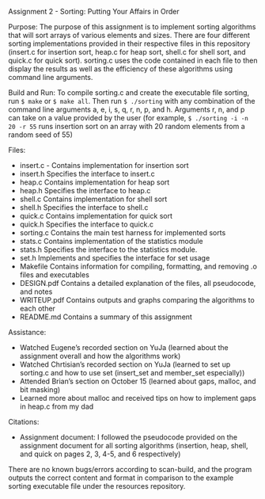Assignment 2 - Sorting: Putting Your Affairs in Order

Purpose: The purpose of this assignment is to implement sorting algorithms that will sort arrays of various elements and sizes. There are four different sorting implementations provided in their respective files in this repository (insert.c for insertion sort, heap.c for heap sort, shell.c for shell sort, and quick.c for quick sort). sorting.c uses the code contained in each file to then display the results as well as the efficiency of these algorithms using command line arguments.

Build and Run: To compile sorting.c and create the executable file sorting, run `$ make` or `$ make all`. Then run `$ ./sorting` with any combination of the command line arguments a, e, i, s, q, r, n, p, and h. Arguments r, n, and p can take on a value provided by the user (for example, `$ ./sorting -i -n 20 -r 55` runs insertion sort on an array with 20 random elements from a random seed of 55)

Files:
- insert.c
        - Contains implementation for insertion sort
- insert.h
        Specifies the interface to insert.c
- heap.c 
        Contains implementation for heap sort
- heap.h
        Specifies the interface to heap.c
- shell.c
        Contains implementation for shell sort
- shell.h
        Specifies the interface to shell.c
- quick.c
        Contains implementation for quick sort
- quick.h
        Specifies the interface to quick.c
- sorting.c
        Contains the main test harness for implemented sorts
- stats.c
        Contains implementation of the statistics module
- stats.h
        Specifies the interface to the statistics module.
- set.h
        Implements and specifies the interface for set usage
- Makefile
        Contains information for compiling, formatting, and removing .o files and executables
- DESIGN.pdf
        Contains a detailed explanation of the files, all pseudocode, and notes
- WRITEUP.pdf
        Contains outputs and graphs comparing the algorithms to each other
- README.md
        Contains a summary of this assignment

Assistance:
- Watched Eugene’s recorded section on YuJa (learned about the assignment overall and how the algorithms work)
- Watched Chrtisian’s recorded section on YuJa (learned to set up sorting.c and how to use set (insert_set and member_set especially))
- Attended Brian’s section on October 15 (learned about gaps, malloc, and bit masking)
- Learned more about malloc and received tips on how to implement gaps in heap.c from my dad

Citations:
- Assignment document: I followed the pseudocode provided on the assignment document for all sorting algorithms (insertion, heap, shell, and quick on pages 2, 3, 4-5, and 6 respectively)

There are no known bugs/errors according to scan-build, and the program outputs the correct content and format in comparison to the example sorting executable file under the resources repository.
